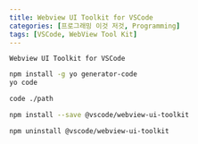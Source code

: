 ```yaml
---
title: Webview UI Toolkit for VSCode
categories: [프로그래밍 이것 저것, Programming]
tags: [VSCode, WebView Tool Kit]
---
```


`Webview UI Toolkit for VSCode`

```sh
npm install -g yo generator-code
yo code

code ./path

npm install --save @vscode/webview-ui-toolkit

npm uninstall @vscode/webview-ui-toolkit
```
